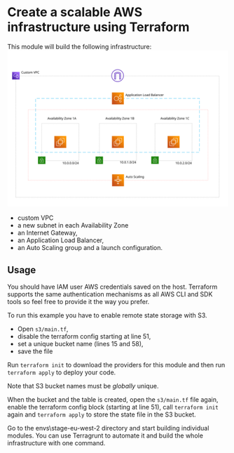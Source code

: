 # Create a scalable AWS infrastructure using Terraform

This module will build the following infrastructure: 
![AWS infrastructure](.resources/devops-01.svg)

* custom VPC
* a new subnet in each Availability Zone
* an Internet Gateway,
* an Application Load Balancer,
* an Auto Scaling group and a launch configuration.

## Usage

You should have IAM user AWS credentials saved on the host. Terraform supports the same authentication mechanisms as all AWS CLI and SDK tools so feel free to provide it the way you prefer.

To run this example you have to enable remote state storage with S3. 

* Open `s3/main.tf`,
* disable the terraform config starting at line 51,
* set a unique bucket name (lines 15 and 58),
* save the file
  
Run `terraform init` to download the providers for this module and then run `terraform apply` to deploy your code.

 Note that S3 bucket names must be *globally* unique.

 When the bucket and the table is created, open the `s3/main.tf` file again, enable the terraform config block (starting at line 51), call `terraform init` again and `terraform apply` to store the state file in the S3 bucket.
 
 Go to the envs\stage-eu-west-2 directory and start building individual modules. You can use Terragrunt to automate it and build the whole infrastructure with one command.